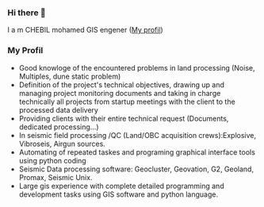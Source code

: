 ### Hi there 👋
I a m CHEBIL mohamed GIS engener ([My profil](https://www.linkedin.com/in/chebil-mohamed-9ba09850/))
### My Profil
* Good knowloge of the encountered problems in land processing (Noise, Multiples, dune static problem)
* Definition of the project's technical objectives, drawing up and managing project monitoring documents and taking in charge technically all projects from startup meetings with the client to the processed data delivery
* Providing clients with their entire technical request (Documents, dedicated processing…)
* In seismic field processing /QC (Land/OBC acquisition crews):Explosive, Vibroseis, Airgun sources.
* Automating of repeated taskes and programing graphical interface tools using python coding
* Seismic Data processing software: Geocluster, Geovation, G2, Geoland, Promax, Seismic Unix.
* Large gis experience with complete detailed programming and development tasks using GIS software and python language.
<!--
**chebil1django/chebil1django** is a ✨ _special_ ✨ repository because its `README.md` (this file) appears on your GitHub profile.

Here are some ideas to get you started:

- 🔭 I’m currently working on ...
- 🌱 I’m currently learning ...
- 👯 I’m looking to collaborate on ...
- 🤔 I’m looking for help with ...
- 💬 Ask me about ...
- 📫 How to reach me: ...
- 😄 Pronouns: ...
- ⚡ Fun fact: ...
-->
